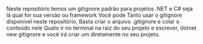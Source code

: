 Neste repositório temos um gitignore padrão para projetos .NET e C# seja lá qual for sua versão ou framework
Você pode 
Tanto usar o gitignore disponível neste repositório, Basta criar o arquivo .gitignore e colar o conteúdo nele
Quato ir no terminal na raiz do seu projeto e escrever, dotnet new gitignore e você irá criar um diretamente no seu projeto.
